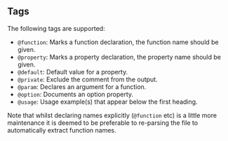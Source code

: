 ## Tags

The following tags are supported:

* `@function`: Marks a function declaration, the function name should be given.
* `@property`: Marks a property declaration, the property name should be given.
* `@default`: Default value for a property.
* `@private`: Exclude the comment from the output.
* `@param`: Declares an argument for a function.
* `@option`: Documents an option property.
* `@usage`: Usage example(s) that appear below the first heading.

Note that whilst declaring names explicitly (`@function` etc) is a little more maintenance it is deemed to be preferable to re-parsing the file to automatically extract function names.
